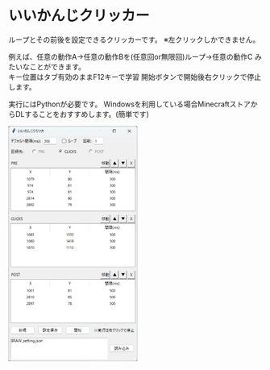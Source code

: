 # いいかんじクリッカー  

ループとその前後を設定できるクリッカーです。 ※左クリックしかできません。   

例えば、任意の動作A→任意の動作Bを(任意回or無限回)ループ→任意の動作C みたいなことができます。  
キー位置はタブ有効のままF12キーで学習 開始ボタンで開始後右クリックで停止します。  

実行にはPythonが必要です。 Windowsを利用している場合MinecraftストアからDLすることをおすすめします。(簡単です)

<img src="スクリーンショット 2025-04-09 022427.png" width="256">
